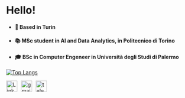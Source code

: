 # Hello! 

 - ####  📍 Based in Turin
 - ####  📚 MSc student in AI and Data Analytics, in Politecnico di Torino
 - ####   🎓 BSc in Computer Engeneer in Università degli Studi di Palermo


[![Top Langs](https://github-readme-stats.vercel.app/api/top-langs/?username=andrea-scaturro&layout=donut&theme=dark )](https://github.com/andrea-scaturro/github-readme-stats)

<div style="display: flex;">
    <a href="https://www.linkedin.com/in/andrea-scaturro-8ba2552b8/" style="margin-right: 10px;">
        <img src="https://img.icons8.com/ios-filled/50/ffffff/linkedin.png" alt="LinkedIn Logo" width="30" height="30">
    </a>
 <a href="mailto:andrea11122000@gmail.com">
    <img width="30" height="30" src="https://img.icons8.com/ios-filled/50/ffffff/gmail-new.png" alt="gmail-new"/>
</a>

<a style="margin-left:10px" href="https://t.me/Scaturro2"> 
<img width="30" height="30" src="https://img.icons8.com/ios-filled/50/ffffff/telegram.png" alt="telegram"/>
</a>
  
</div>

